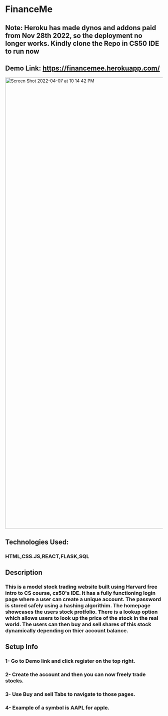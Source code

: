 # FinanceMe
## Note: Heroku has made dynos and addons paid from Nov 28th 2022, so the deployment no longer works. Kindly clone the Repo in CS50 IDE to run now
## Demo Link: https://financemee.herokuapp.com/

<img width="1440" alt="Screen Shot 2022-04-07 at 10 14 42 PM" src="https://user-images.githubusercontent.com/62463648/162350064-466b0111-e168-43cc-a516-7f48628790ef.png">

## Technologies Used:
### HTML,CSS.JS,REACT,FLASK,SQL
## Description
### This is a model stock trading website built using Harvard free intro to CS course, cs50's IDE. It has a fully functioning login page where a user can create a unique account. The password is stored safely using a hashing algorithim. The homepage showcases the users stock protfolio. There is a lookup option which allows users to look up the price of the stock in the real world. The users can then buy and sell shares of this stock dynamically depending on thier account balance.

## Setup Info
### 1- Go to Demo link and click register on the top right.
### 2- Create the account and then you can now freely trade stocks.
### 3- Use Buy and sell Tabs to navigate to those pages.
### 4- Example of a symbol is AAPL for apple.


